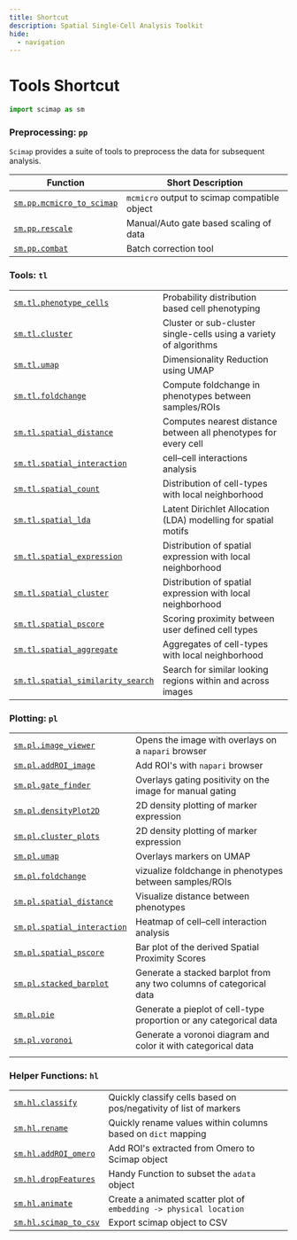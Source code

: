 ```yaml
---
title: Shortcut
description: Spatial Single-Cell Analysis Toolkit
hide:
  - navigation
---
```


# Tools Shortcut

```python
import scimap as sm
```

### Preprocessing: `pp`

`Scimap` provides a suite of tools to preprocess the data for subsequent analysis.

| Function                                                                                      | Short Description                            |
|-----------------------------------------------------------------------------------------------|----------------------------------------------|
| [`sm.pp.mcmicro_to_scimap`](Functions/pp/mcmicro_to_scimap.md) | `mcmicro` output to scimap compatible object |
| [`sm.pp.rescale`](Functions/pp/rescale.md)                     | Manual/Auto gate based scaling of data       |
| [`sm.pp.combat`](Functions/pp/combat.md)                       | Batch correction tool                        |


### Tools: `tl`

|                                                                                                    |                                                                   |
|----------------------------------------------------------------------------------------------------|-------------------------------------------------------------------|
| [`sm.tl.phenotype_cells`](Functions/tl/phenotype_cells.md)                     | Probability distribution based cell phenotyping                   |
| [`sm.tl.cluster`](Functions/tl/cluster.md)                                     | Cluster or sub-cluster single-cells using a variety of algorithms |
| [`sm.tl.umap`](Functions/tl/umap.md)                                           | Dimensionality Reduction using UMAP                               |
| [`sm.tl.foldchange`](Functions/tl/foldchange.md)                               | Compute foldchange in phenotypes between samples/ROIs             |
| [`sm.tl.spatial_distance`](Functions/tl/spatial_distance.md)                   | Computes nearest distance between all phenotypes for every cell   |
| [`sm.tl.spatial_interaction`](Functions/tl/spatial_interaction.md)             | cell–cell interactions analysis                                   |
| [`sm.tl.spatial_count`](Functions/tl/spatial_count.md)                         | Distribution of cell-types with local neighborhood                |
| [`sm.tl.spatial_lda`](Functions/tl/spatial_lda.md)                             | Latent Dirichlet Allocation (LDA) modelling for spatial motifs    |
| [`sm.tl.spatial_expression`](Functions/tl/spatial_expression.md)               | Distribution of spatial expression with local neighborhood        |
| [`sm.tl.spatial_cluster`](Functions/tl/spatial_cluster.md)               | Distribution of spatial expression with local neighborhood        |
| [`sm.tl.spatial_pscore`](Functions/tl/spatial_pscore.md)                       | Scoring proximity between user defined cell types                 |
| [`sm.tl.spatial_aggregate`](Functions/tl/spatial_aggregate.md)                 | Aggregates of cell-types with local neighborhood                  |
| [`sm.tl.spatial_similarity_search`](Functions/tl/spatial_similarity_search.md) | Search for similar looking regions within and across images       |

### Plotting: `pl`

|                                                                                           |                                                                     |
|-------------------------------------------------------------------------------------------|---------------------------------------------------------------------|
| [`sm.pl.image_viewer`](Functions/pl/image_viewer.md)               | Opens the image with overlays on a `napari` browser                 |
| [`sm.pl.addROI_image`](Functions/pl/addROI_image.md)               | Add ROI's with  `napari` browser                                    |
| [`sm.pl.gate_finder`](Functions/pl/gate_finder.md)                 | Overlays gating positivity on the image for manual gating           |
| [`sm.pl.densityPlot2D`](Functions/pl/densityPlot2D.md)               | 2D density plotting of marker expression                                    |
| [`sm.pl.cluster_plots`](Functions/pl/cluster_plots.md)               | 2D density plotting of marker expression                                    |
| [`sm.pl.umap`](Functions/pl/umap.md)                               | Overlays markers on UMAP                                            |
| [`sm.pl.foldchange`](Functions/pl/foldchange.md)                   | vizualize foldchange in phenotypes between samples/ROIs             |
| [`sm.pl.spatial_distance`](Functions/pl/spatial_distance.md)       | Visualize distance between phenotypes                               |
| [`sm.pl.spatial_interaction`](Functions/pl/spatial_interaction.md) | Heatmap of cell–cell interaction analysis                           |
| [`sm.pl.spatial_pscore`](Functions/pl/spatial_pscore.md)           | Bar plot of the derived Spatial Proximity Scores                    |
| [`sm.pl.stacked_barplot`](Functions/pl/stacked_barplot.md)         | Generate a stacked barplot from any two columns of categorical data |
| [`sm.pl.pie`](Functions/pl/pie.md)                                 | Generate a pieplot of cell-type proportion or any categorical data  |
| [`sm.pl.voronoi`](Functions/pl/voronoi.md)                         | Generate a voronoi diagram and color it with categorical data       |
|                                                                                           |                                                                     |

### Helper Functions: `hl`

|                                                                                         |                                                                    |
|-----------------------------------------------------------------------------------------|--------------------------------------------------------------------|
| [`sm.hl.classify`](Functions/hl/classify.md)           | Quickly classify cells based on pos/negativity of list of markers  |
| [`sm.hl.rename`](Functions/hl/rename.md)               | Quickly rename values within columns based on `dict` mapping       |
| [`sm.hl.addROI_omero`](Functions/hl/addROI_omero.md)   | Add ROI's extracted from Omero to Scimap object                    |
| [`sm.hl.dropFeatures`](Functions/hl/dropFeatures.md)   | Handy Function to subset the `adata` object                        |
| [`sm.hl.animate`](Functions/hl/animate.md)             | Create a animated scatter plot of `embedding -> physical location` |
| [`sm.hl.scimap_to_csv`](Functions/hl/scimap_to_csv.md) | Export scimap object to CSV                                        |

